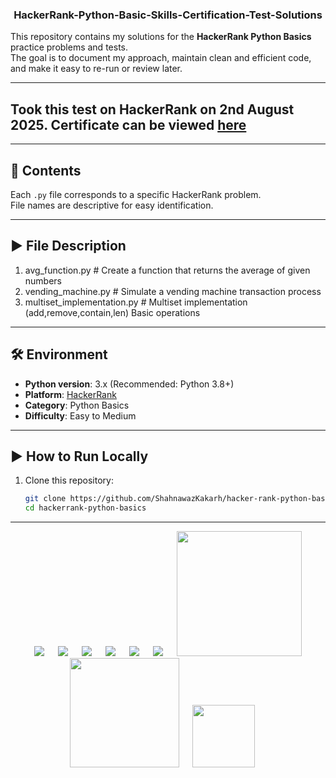 <div align="center">
  
  ### HackerRank-Python-Basic-Skills-Certification-Test-Solutions
</div>

This repository contains my solutions for the **HackerRank Python Basics** practice problems and tests.  
The goal is to document my approach, maintain clean and efficient code, and make it easy to re-run or review later.

---

## Took this test on HackerRank on 2nd August 2025. Certificate can be viewed [**here**](https://www.hackerrank.com/certificates/c73a6c8cff3e)

---


## 📌 Contents
Each `.py` file corresponds to a specific HackerRank problem.  
File names are descriptive for easy identification.


---

## ▶ File Description
1. avg_function.py # Create a function that returns the average of given numbers
2. vending_machine.py # Simulate a vending machine transaction process
3. multiset_implementation.py # Multiset implementation (add,remove,contain,len) Basic operations

---

## 🛠 Environment
- **Python version**: 3.x (Recommended: Python 3.8+)
- **Platform**: [HackerRank](https://www.hackerrank.com/)
- **Category**: Python Basics
- **Difficulty**: Easy to Medium

---

## ▶ How to Run Locally
1. Clone this repository:
   ```bash
   git clone https://github.com/ShahnawazKakarh/hacker-rank-python-basics
   cd hackerrank-python-basics

---

<p align="center">
&emsp;
  <img src="https://img.shields.io/github/languages/code-size/ShahnawazKakarh/hacker-rank-python-basics?style=for-the-badge">
  &emsp;
  <img src="https://img.shields.io/github/repo-size/ShahnawazKakarh/hacker-rank-python-basics?color=purple&style=for-the-badge">
  &emsp;
  <img src="https://img.shields.io/github/languages/count/ShahnawazKakarh/hacker-rank-python-basics?color=green&style=for-the-badge">
  &emsp;
  <img src="https://img.shields.io/github/languages/top/ShahnawazKakarh/hacker-rank-python-basics?color=orange&style=for-the-badge">
  &emsp;
  <img src="https://img.shields.io/github/commit-activity/m/ShahnawazKakarh/hacker-rank-python-basics?color=lime&style=for-the-badge">
  &emsp;
  <img src="https://img.shields.io/github/last-commit/ShahnawazKakarh/hacker-rank-python-basics?color=darkgreen&style=for-the-badge">
  &emsp;
  <img src="https://tokei.rs/b1/github/ShahnawazKakarh/hacker-rank-python-basics?category=code" width="200">
  &emsp;
  <img src="https://tokei.rs/b1/github/ShahnawazKakarh/hacker-rank-python-basics?category=lines" width="175">
  &emsp;
  <img src="https://tokei.rs/b1/github/ShahnawazKakarh/hacker-rank-python-basics?category=files" width="100">
  &emsp;
  </p>
